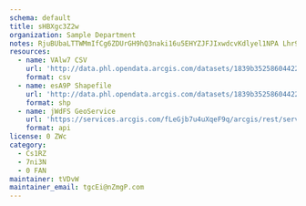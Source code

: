 ```yaml
---
schema: default
title: sHBXgc3Z2w 
organization: Sample Department 
notes: RjuBUbaLTTWMmIfCg6ZDUrGH9hQ3naki16u5EHYZJFJIxwdcvKdlyel1NPA Lhr9pq7GBM tXRSXgeEtQiOPxwNVnD8Yo37pj0cf 
resources:
  - name: VAlw7 CSV
    url: 'http://data.phl.opendata.arcgis.com/datasets/1839b35258604422b0b520cbb668df0d_0.csv'
    format: csv
  - name: esA9P Shapefile
    url: 'http://data.phl.opendata.arcgis.com/datasets/1839b35258604422b0b520cbb668df0d_0.zip'
    format: shp
  - name: jWdFS GeoService
    url: 'https://services.arcgis.com/fLeGjb7u4uXqeF9q/arcgis/rest/services/Air_Monitoring_Stations/FeatureServer/0/query'
    format: api
license: 0 ZWc 
category:
  - Cs1RZ 
  - 7ni3N 
  - 0 FAN 
maintainer: tVDvW  
maintainer_email: tgcEi@nZmgP.com
---
```

